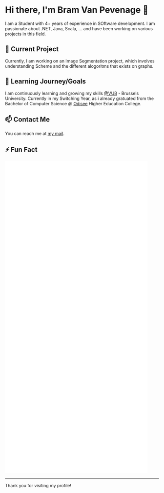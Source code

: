 # Hi there, I'm Bram Van Pevenage 👋

I am a Student with 4+ years of experience in SOftware development. I am passionate about .NET, Java, Scala, ... and have been working on various projects in this field.

## 🔭 Current Project

Currently, I am working on an Image Segmentation project, which involves understanding Scheme and the different alogoritms that exists on graphs.

## 🌱 Learning Journey/Goals

I am continuously learning and growing my skills [@VUB](https://www.vub.be/en) - Brussels University. Currently in my Switching Year, as i already gratuated from the Bachelor of Computer Science @ [Odisee](https://www.odisee.be/en) Higher Education College.

## 📫 Contact Me

You can reach me at [my mail](bramvan.pevenage@gmail.com).

## ⚡ Fun Fact
![Metrics](https://github.com/BramVanPevenage/BramVanPevenage/blob/main/github-metrics-bram_van_pevenage.svg)

---


Thank you for visiting my profile!